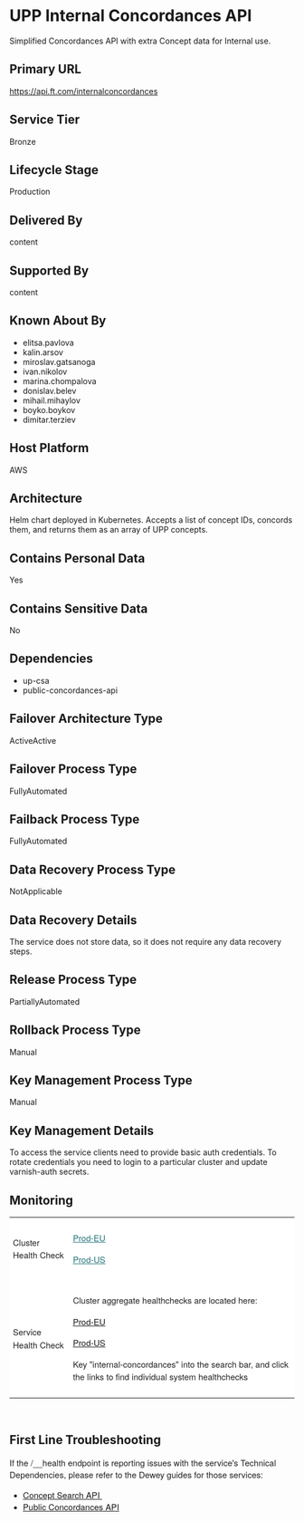 # UPP Internal Concordances API

Simplified Concordances API with extra Concept data for Internal use.

## Primary URL
https://api.ft.com/internalconcordances

## Service Tier
Bronze

## Lifecycle Stage
Production

## Delivered By
content

## Supported By
content

## Known About By

- elitsa.pavlova
- kalin.arsov
- miroslav.gatsanoga
- ivan.nikolov
- marina.chompalova
- donislav.belev
- mihail.mihaylov
- boyko.boykov
- dimitar.terziev

## Host Platform
AWS

## Architecture
Helm chart deployed in Kubernetes. Аccepts a list of concept IDs, concords them, and returns them as an array of UPP concepts.

## Contains Personal Data
Yes

## Contains Sensitive Data
No

## Dependencies
* up-csa
* public-concordances-api

## Failover Architecture Type
ActiveActive

## Failover Process Type
FullyAutomated

## Failback Process Type
FullyAutomated

## Data Recovery Process Type

NotApplicable

## Data Recovery Details

The service does not store data, so it does not require any data recovery steps.

## Release Process Type

PartiallyAutomated

## Rollback Process Type
Manual

## Key Management Process Type

Manual

## Key Management Details

To access the service clients need to provide basic auth credentials.
To rotate credentials you need to login to a particular cluster and update varnish-auth secrets.

## Monitoring
<table class="table table-bordered" style="border-color: rgb(238, 238, 238); margin: 1em 0px; color: rgb(34, 34, 34); font-family: HelveticaNeue-Light, &quot;Helvetica Neue Light&quot;, &quot;Helvetica Neue&quot;, Arial, sans-serif; font-size: 15px; background-color: rgb(255, 255, 255);"><tbody><tr><td style="line-height: 1.5; padding: 10px 6px; border-bottom-color: rgb(238, 238, 238);">Cluster Health Check</td><td style="line-height: 1.5; padding: 10px 6px; border-bottom-color: rgb(238, 238, 238);"><p><a href="https://upp-prod-delivery-eu.ft.com/__health" target="_blank" style="color: rgb(38, 116, 122);">Prod-EU</a></p><p><a href="https://upp-prod-delivery-us.ft.com/__health" target="_blank" style="color: rgb(38, 116, 122);">Prod-US</a></p></td></tr><tr><td style="line-height: 1.5; padding: 10px 6px; border-bottom-color: rgb(238, 238, 238);">Service Health Check</td><td style="line-height: 1.5; padding: 10px 6px; border-bottom-color: rgb(238, 238, 238);"><p>Cluster aggregate healthchecks are located here:</p><p><a href="https://upp-prod-delivery-eu.ft.com/__health" target="_blank">Prod-EU</a></p><p><a href="https://upp-prod-delivery-us.ft.com/__health" target="_blank">Prod-US</a></p><p>Key "internal-concordances" into the search bar, and click the links to find individual system healthchecks&nbsp;&nbsp;&nbsp;&nbsp;</p></td></tr></tbody></table><br>

## First Line Troubleshooting
<div style="">
                                                                                                                                                                                                                                                                                                                                                                           <p style="color: rgb(34, 34, 34); font-family: HelveticaNeue-Light, &quot;Helvetica Neue Light&quot;, &quot;Helvetica Neue&quot;, Arial, sans-serif; font-size: 15px;">If the /__health endpoint is reporting issues with the service's Technical Dependencies, please refer to the Dewey guides for those services:</p><ul style=""><li style=""><font color="#222222" face="HelveticaNeue-Light, Helvetica Neue Light, Helvetica Neue, Arial, sans-serif"><span style="font-size: 15px;"><a href="https://dewey.in.ft.com/view/system/up-csa" target="_blank">Concept Search API&nbsp;</a></span></font></li><li style=""><font color="#222222" face="HelveticaNeue-Light, Helvetica Neue Light, Helvetica Neue, Arial, sans-serif"><span style="font-size: 15px;"><a href="https://dewey.in.ft.com/view/system/public-concordances-api" target="_blank">Public Concordances API</a>&nbsp;</span></font></li></ul><p style="color: rgb(34, 34, 34); font-family: HelveticaNeue-Light, &quot;Helvetica Neue Light&quot;, &quot;Helvetica Neue&quot;, Arial, sans-serif; font-size: 15px;"><br></p>